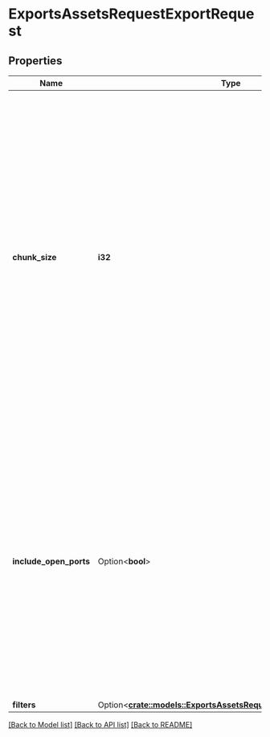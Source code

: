 # ExportsAssetsRequestExportRequest

## Properties

Name | Type | Description | Notes
------------ | ------------- | ------------- | -------------
**chunk_size** | **i32** | Specifies the number of assets per exported chunk. The range is 100-10000. If you specify a value outside of that range, Tenable Vulnerability Management returns a 400 error.   **Note:** Using smaller chunks size can improve performance. Tenable does not recommend using a chunk size larger than 5000 as the potential for an error increases above this amount. | 
**include_open_ports** | Option<**bool**> | Specifies whether or not to include open port findings from info-level plugins. If this parameter is omitted, Tenable Vulnerability Management uses a default value of `false`.  **Caution:** Including open port findings can significantly increase the size of the API response and exports take longer to complete. | [optional]
**filters** | Option<[**crate::models::ExportsAssetsRequestExportRequestFilters**](exports_assets_request_export_request_filters.md)> |  | [optional]

[[Back to Model list]](../README.md#documentation-for-models) [[Back to API list]](../README.md#documentation-for-api-endpoints) [[Back to README]](../README.md)


